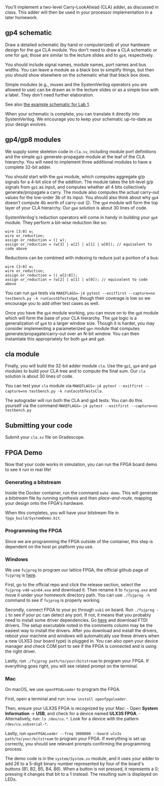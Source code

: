 You'll implement a two-level Carry-LookAhead (CLA) adder, as discussed in class. This adder will then be used in your processor implementation in a later homework.

## gp4 schematic

Draw a detailed schematic (by hand or computerized) of your hardware design for the `gp4` CLA module. You don't need to draw a CLA schematic or one for `gp8`; those are similar to the lecture slides and to `gp4`, respectively.

You should include signal names, module names, port names and bus widths. You can leave a module as a black box to simplify things, but then you should show elsewhere on the schematic what that black box does.

Simple modules (e.g., muxes and the SystemVerilog operators you are allowed to use) can be drawn as in the lecture slides or as a simple box with a label. They don't need further elaboration.

See also [the example schematic for Lab 1](../hw1-systemverilog/hw1-schematic.pdf).

When your schematic is complete, you can translate it directly into SystemVerilog. We encourage you to keep your schematic up-to-date as your design evolves.


## gp4/gp8 modules

We supply some skeleton code in `cla.sv`, including module port definitions and the simple `gp1` generate-propagate module at the leaf of the CLA hierarchy. You will need to implement three additional modules to have a complete 32-bit adder.

You should start with the `gp4` module, which computes aggregate g/p signals for a 4-bit slice of the addition. The module takes the bit-level g/p signals from `gp1` as input, and computes whether all 4 bits collectively generate/propagate a carry. The module also computes the actual carry-out values for the low-order 3b of its input. You should also think about why `gp4` doesn't compute 4b worth of carry-out 😉. The `gp4` module will form the top layer of your CLA hierarchy. Our `gp4` solution is about 30 lines of code.

SystemVerilog's reduction operators will come in handy in building your `gp4` module. They perform a bit-wise reduction like so:
```
wire [3:0] w;
wire or_reduction;
assign or_reduction = (| w);
assign or_reduction = (w[3] | w[2] | w[1] | w[0]); // equivalent to code above
```
Reductions can be combined with indexing to reduce just a portion of a bus:
```
wire [3:0] w;
wire or_reduction;
assign or_reduction = (| w[2:0]);
assign or_reduction = (w[2] | w[1] | w[0]); // equivalent to code above
```

You can run `gp4` tests via `MAKEFLAGS=-j4 pytest --exitfirst --capture=no testbench.py -k runCocotbTestsGp4`, though their coverage is low so we encourage you to add other test cases as well.

Once you have the `gp4` module working, you can move on to the `gp8` module which will form the base of your CLA hierarchy. The `gp8` logic is a generalization of `gp4` to a larger window size. Though it is harder, you may consider implementing a parameterized `gpn` module that computes generate/propagate/carry-out over an N-bit window. You can then instantiate this appropriately for both `gp4` and `gp8`.

## cla module

Finally, you will build the 32-bit adder module `cla`. Use the `gp1`, `gp4` and `gp8` modules to build your CLA tree and to compute the final sum. Our `cla` solution is about 30 lines of code.

You can test your `cla` module via `MAKEFLAGS=-j4 pytest --exitfirst --capture=no testbench.py -k runCocotbTestsCla`.

The autograder will run both the CLA and gp4 tests. You can do this yourself via the command `MAKEFLAGS=-j4 pytest --exitfirst --capture=no testbench.py`

## Submitting your code

Submit your `cla.sv` file on Gradescope.

## FPGA Demo

Now that your code works in simulation, you can run the FPGA board demo to see it run in real life! 

### Generating a bitstream

Inside the Docker container, run the command `make demo`. This will generate a *bitstream* file by running *synthesis* and then *place-and-route*, mapping your design onto the FPGA's hardware.

When this completes, you will have your bitstream file in `fpga_build/SystemDemo.bit`.

### Programming the FPGA

Since we are programming the FPGA outside of the container, this step is dependent on the host pc platform you use.

### Windows

We use `fujprog` to program our lattice FPGA, the official github page of `fujprog` is [here](https://github.com/kost/fujprog). 

First, go to the official repo and click the release section, select the `fujprog-v48-win64.exe` and download it.
Then rename it to `fujprog.exe` and move it under your homework directory path.
You can use `./fujprog -h` command to see if `fujprog` is properly working.

Secondly, connect FPGA to your pc through `usb1` on board. 
Run `./fujprog -i` to see if your pc can detect any port. 
If not, it means that you probably need to install some driver dependencies.
Go [here](https://ftdichip.com/drivers/d2xx-drivers/) and download FTDI drivers. The setup executable noted in the comments column may be the easiest way to install the drivers.
After you download and install the drivers, reboot your machine and windows will automatically use these drivers when a new ULXS3 (our board type) is plugged in.
You can also open your device manager and check COM port to see if the FPGA is connected and is using the right driver.

Lastly, run `./fujprog path/to/your/bitstream` to program your FPGA. If everything goes right, you will see related prompt on the terminal.

### Mac

On macOS, we use `openFPGALoader` to program the FPGA.

First, open a terminal and run: `brew install openfpgaloader`. 

Then, ensure your ULX3S FPGA is recognized by your Mac: - Open **System Information** → **USB**, and check for a device named **ULX3S FPGA**. - Alternatively, run: `ls /dev/cu.*`. Look for a device with the pattern `/dev/cu.usbserial-*`.

Lastly, run `openFPGALoader --freq 3000000 --board ulx3s path/to/your/bitstream`  to program your FPGA. If everything is set up correctly, you should see relevant prompts confirming the programming process. 

The demo code is in the `system/System.sv` module, and it uses your adder to add 26 to a 5-digit binary number represented by four of the board's buttons (B1, B2, B5, B4, B6). When a button is not pressed, it represents a 0; pressing it changes that bit to a 1 instead. The resulting sum is displayed on LEDs.
